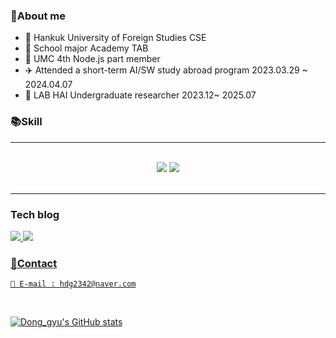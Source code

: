 ### 💬About me
- 🏫 Hankuk University of Foreign Studies CSE
- 🏢 School major Academy TAB
- 🏢 UMC 4th Node.js part member
- ✈️ Attended a short-term AI/SW study abroad program 2023.03.29 ~ 2024.04.07
- 🏢 LAB HAI Undergraduate researcher 2023.12~ 2025.07

### 📚Skill
<hr />
<br />
<div align="center">
  <img src="https://skillicons.dev/icons?i=python,c,java,html,css,javascript" />
  <img src="https://skillicons.dev/icons?i=vscode,github,git,anaconda,pytorch,tensorflow" /><br>
</div>

<br/>
<hr/>

### Tech blog

<a href="https://velog.io/@acadias12"><img src="https://img.shields.io/badge/Velog-20C997?style=flat-round&logo=velog&logoColor=white"/>
<a href="https://hwangdonggyu.github.io/"><img src="https://img.shields.io/badge/githubpages-222222?style=flat-round&logo=githubpages&logoColor=white"/>

### 💬Contact

```
📧 E-mail : hdg2342@naver.com
```

</br>

![Dong_gyu's GitHub stats](https://github-readme-stats.vercel.app/api?username=Hwangdonggyu&show_icons=true&theme=vision-friendly-dark)
